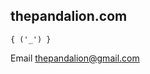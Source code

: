 thepandalion.com
----------------------------------------------
`{ ('_') }`

Email thepandalion@gmail.com
